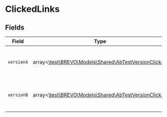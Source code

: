 # ClickedLinks


## Fields

| Field                                                                                              | Type                                                                                               | Required                                                                                           | Description                                                                                        |
| -------------------------------------------------------------------------------------------------- | -------------------------------------------------------------------------------------------------- | -------------------------------------------------------------------------------------------------- | -------------------------------------------------------------------------------------------------- |
| `versionA`                                                                                         | array<[\test\BREVO\Models\Shared\AbTestVersionClicks](../../models/shared/AbTestVersionClicks.md)> | :heavy_check_mark:                                                                                 | Information on clicked links for a particular version                                              |
| `versionB`                                                                                         | array<[\test\BREVO\Models\Shared\AbTestVersionClicks](../../models/shared/AbTestVersionClicks.md)> | :heavy_check_mark:                                                                                 | Information on clicked links for a particular version                                              |